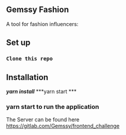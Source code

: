 
## Gemssy Fashion

A tool for fashion influencers:

## Set up
### `Clone this repo`
## Installation
***yarn install***
***yarn start ***
### yarn start to run the application
The Server can be found here
https://gitlab.com/Gemssy/frontend_challenge

